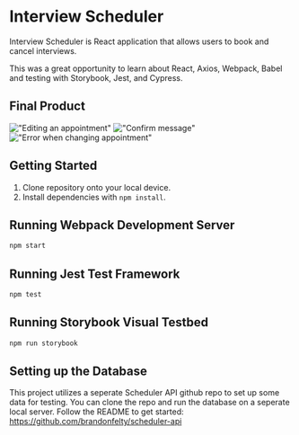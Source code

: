 # Interview Scheduler

Interview Scheduler is React application that allows users to book and cancel interviews.

This was a great opportunity to learn about React, Axios, Webpack, Babel and testing with Storybook, Jest, and Cypress. 

## Final Product

!["Editing an appointment"](https://github.com/brandonfelty/tweeter/blob/master/docs/Editing.png)
!["Confirm message"](https://github.com/brandonfelty/tweeter/blob/master/docs/Confirm.png)
!["Error when changing appointment"](https://github.com/brandonfelty/tweeter/blob/master/docs/Error.png)

## Getting Started

1. Clone repository onto your local device. 
2. Install dependencies with `npm install`.

## Running Webpack Development Server

```sh
npm start
```

## Running Jest Test Framework

```sh
npm test
```

## Running Storybook Visual Testbed

```sh
npm run storybook
```

## Setting up the Database

This project utilizes a seperate Scheduler API github repo to set up some data for testing. You can clone the repo and run the database on a seperate local server. Follow the README to get started: https://github.com/brandonfelty/scheduler-api